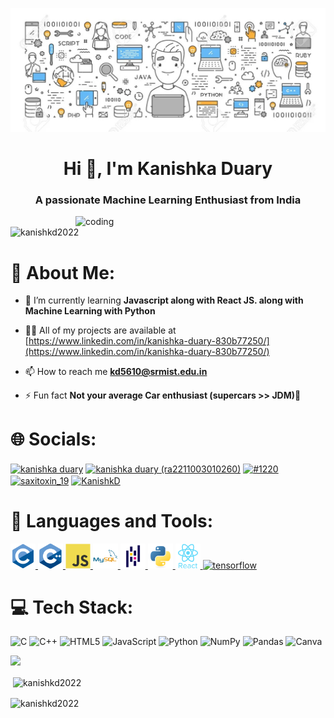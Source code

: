 ![logo](https://github.com/KanishkD2022/KanishkD2022/blob/main/Screenshot_2023-05-11-12-18-48-82_40deb401b9ffe8e1df2f1cc5ba480b12.jpg)

<h1 align="center">Hi 👋, I'm Kanishka Duary</h1>
<h3 align="center">A passionate Machine Learning Enthusiast from India</h3>

<img align="right" alt="coding" width="400" src="https://media1.giphy.com/media/qgQUggAC3Pfv687qPC/giphy.gif">

<p align="left"> <img src="https://komarev.com/ghpvc/?username=kanishkd2022&label=Profile%20views&color=0e75b6&style=flat" alt="kanishkd2022" /> </p>

# 💫 About Me:

- 🌱 I’m currently learning **Javascript along with React JS. along with Machine Learning with Python**

- 👨‍💻 All of my projects are available at [https://www.linkedin.com/in/kanishka-duary-830b77250/](https://www.linkedin.com/in/kanishka-duary-830b77250/)

- 📫 How to reach me **kd5610@srmist.edu.in**

- ⚡ Fun fact **Not your average Car enthusiast (supercars >> JDM)🙂**

# 🌐 Socials:

<p align="left">
<a href="https://linkedin.com/in/kanishka duary" target="blank"><img align="center" src="https://raw.githubusercontent.com/rahuldkjain/github-profile-readme-generator/master/src/images/icons/Social/linked-in-alt.svg" alt="kanishka duary" height="30" width="40" /></a>
<a href="https://www.hackerrank.com/kanishka duary (ra2211003010260)" target="blank"><img align="center" src="https://raw.githubusercontent.com/rahuldkjain/github-profile-readme-generator/master/src/images/icons/Social/hackerrank.svg" alt="kanishka duary (ra2211003010260)" height="30" width="40" /></a>
<a href="https://discord.gg/#1220" target="blank"><img align="center" src="https://raw.githubusercontent.com/rahuldkjain/github-profile-readme-generator/master/src/images/icons/Social/discord.svg" alt="#1220" height="30" width="40" /></a>
<a href="https://www.instagram.com/saxitoxin_19/" target="blank"><img align="center" src="https://raw.githubusercontent.com/rahuldkjain/github-profile-readme-generator/master/src/images/icons/Social/instagram.svg" alt="saxitoxin_19" height="30" width="40" /></a>
<a href="https://open.spotify.com/user/93hpqpks2tsaywzrnj56hghz1" target="blank"><img align="center" src="https://raw.githubusercontent.com/rahuldkjain/github-profile-readme-generator/master/src/images/icons/Social/spotify.svg" alt="KanishkD" height="30" width="40" /></a>
</p>

# 🎃 Languages and Tools:

<p align="left"> <a href="https://www.cprogramming.com/" target="_blank" rel="noreferrer"> <img src="https://raw.githubusercontent.com/devicons/devicon/master/icons/c/c-original.svg" alt="c" width="40" height="40"/> </a> <a href="https://www.w3schools.com/cpp/" target="_blank" rel="noreferrer"> <img src="https://raw.githubusercontent.com/devicons/devicon/master/icons/cplusplus/cplusplus-original.svg" alt="cplusplus" width="40" height="40"/> </a> <a href="https://developer.mozilla.org/en-US/docs/Web/JavaScript" target="_blank" rel="noreferrer"> <img src="https://raw.githubusercontent.com/devicons/devicon/master/icons/javascript/javascript-original.svg" alt="javascript" width="40" height="40"/> </a> <a href="https://www.mysql.com/" target="_blank" rel="noreferrer"> <img src="https://raw.githubusercontent.com/devicons/devicon/master/icons/mysql/mysql-original-wordmark.svg" alt="mysql" width="40" height="40"/> </a> <a href="https://pandas.pydata.org/" target="_blank" rel="noreferrer"> <img src="https://raw.githubusercontent.com/devicons/devicon/2ae2a900d2f041da66e950e4d48052658d850630/icons/pandas/pandas-original.svg" alt="pandas" width="40" height="40"/> </a> <a href="https://www.python.org" target="_blank" rel="noreferrer"> <img src="https://raw.githubusercontent.com/devicons/devicon/master/icons/python/python-original.svg" alt="python" width="40" height="40"/> </a> <a href="https://reactjs.org/" target="_blank" rel="noreferrer"> <img src="https://raw.githubusercontent.com/devicons/devicon/master/icons/react/react-original-wordmark.svg" alt="react" width="40" height="40"/> </a> <a href="https://www.tensorflow.org" target="_blank" rel="noreferrer"> <img src="https://www.vectorlogo.zone/logos/tensorflow/tensorflow-icon.svg" alt="tensorflow" width="40" height="40"/> </a> </p>

# 💻 Tech Stack:

![C](https://img.shields.io/badge/c-%2300599C.svg?style=flat&logo=c&logoColor=white) ![C++](https://img.shields.io/badge/c++-%2300599C.svg?style=flat&logo=c%2B%2B&logoColor=white) ![HTML5](https://img.shields.io/badge/html5-%23E34F26.svg?style=flat&logo=html5&logoColor=white) ![JavaScript](https://img.shields.io/badge/javascript-%23323330.svg?style=flat&logo=javascript&logoColor=%23F7DF1E) ![Python](https://img.shields.io/badge/python-3670A0?style=flat&logo=python&logoColor=ffdd54) ![NumPy](https://img.shields.io/badge/numpy-%23013243.svg?style=flat&logo=numpy&logoColor=white) ![Pandas](https://img.shields.io/badge/pandas-%23150458.svg?style=flat&logo=pandas&logoColor=white) ![Canva](https://img.shields.io/badge/Canva-%2300C4CC.svg?style=flat&logo=Canva&logoColor=white)

![](https://github-readme-stats.vercel.app/api/top-langs/?username=KanishkD2022&theme=radical&hide_border=false&include_all_commits=false&count_private=false&layout=compact)

<p>&nbsp;<img align="center" src="https://github-readme-stats.vercel.app/api?username=kanishkd2022&show_icons=true&locale=en" alt="kanishkd2022" /></p>

<p><img align="center" src="https://github-readme-streak-stats.herokuapp.com/?user=kanishkd2022&" alt="kanishkd2022" /></p>
